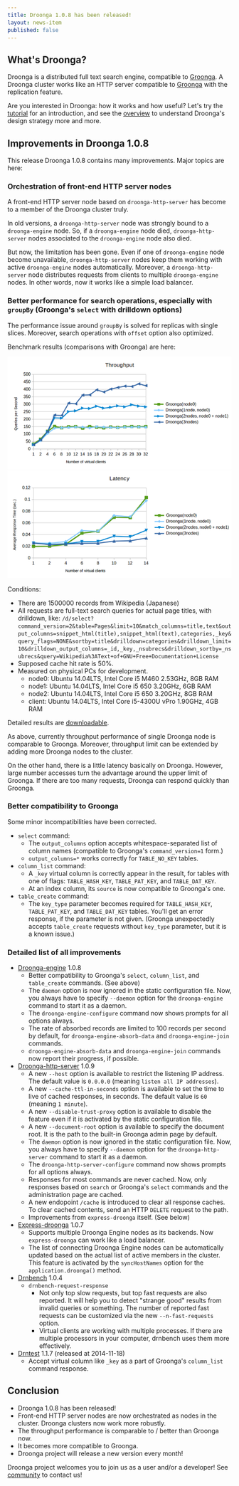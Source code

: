 ```yaml
---
title: Droonga 1.0.8 has been released!
layout: news-item
published: false
---
```


## What's Droonga?

Droonga is a distributed full text search engine, compatible to [Groonga][groonga].
A Droonga cluster works like an HTTP server compatible to [Groonga][groonga] with the replication feature.

Are you interested in Droonga: how it works and how useful?
Let's try the [tutorial][] for an introduction, and see the [overview][] to understand Droonga's design strategy more and more.

## Improvements in Droonga 1.0.8

This release Droonga 1.0.8 contains many improvements.
Major topics are here:

### Orchestration of front-end HTTP server nodes

A front-end HTTP server node based on `droonga-http-server` has become to a member of the Droonga cluster truly.

In old versions, a `droonga-http-server` node was strongly bound to a `droonga-engine` node.
So, if a `droonga-engine` node died, `droonga-http-server` nodes associated to the `droonga-engine` node also died.

But now, the limitation has been gone.
Even if one of `droonga-engine` node become unavailable, `droonga-http-server` nodes keep them working with active `droonga-engine` nodes automatically.
Moreover, a `droonga-http-server` node distributes requests from clients to multiple `droonga-engine` nodes.
In other words, now it works like a simple load balancer.

### Better performance for search operations, especially with `groupBy` (Groonga's `select` with drilldown options)

The performance issue around `groupBy` is solved for replicas with single slices.
Moreover, search operations with `offset` option also optimized.

Benchmark results (comparisons with Groonga) are here:

![A layered graph of throughput](/images/news/2014-11-29-release/throughput.png)
![A layered graph of latency](/images/news/2014-11-29-release/latency.png)

Conditions:

 * There are 1500000 records from Wikipedia (Japanese)
 * All requests are full-text search queries for actual page titles, with drilldown, like:
   `/d/select?command_version=2&table=Pages&limit=10&match_columns=title,text&output_columns=snippet_html(title),snippet_html(text),categories,_key&query_flags=NONE&sortby=title&drilldown=categories&drilldown_limit=10&drilldown_output_columns=_id,_key,_nsubrecs&drilldown_sortby=_nsubrecs&query=Wikipedia%3AText+of+GNU+Free+Documentation+License`
 * Supposed cache hit rate is 50%.
 * Measured on physical PCs for development.
   * node0: Ubuntu 14.04LTS, Intel Core i5 M460 2.53GHz, 8GB RAM
   * node1: Ubuntu 14.04LTS, Intel Core i5 650 3.20GHz, 6GB RAM
   * node2: Ubuntu 14.04LTS, Intel Core i5 650 3.20GHz, 8GB RAM
   * client: Ubuntu 14.04LTS, Intel Core i5-4300U vPro 1.90GHz, 4GB RAM

Detailed results are [downloadable](https://github.com/droonga/presentation-groonga-night-5-droonga-as-groonga-with-replication/tree/master/benchmark).

As above, currently throughput performance of single Droonga node is comparable to Groonga.
Moreover, throughput limit can be extended by adding more Droonga nodes to the cluster.

On the other hand, there is a little latency basically on Droonga.
However, large number accesses turn the advantage around the upper limit of Groonga.
If there are too many requests, Droonga can respond quickly than Groonga.

### Better compatibility to Groonga

Some minor incompatibilities have been corrected.

 * `select` command:
   * The `output_columns` option accepts whitespace-separated list of column names (compatible to Groonga's `command_version=1` form.)
   * `output_columns=*` works correctly for `TABLE_NO_KEY` tables.
 * `column_list` command:
   * A `_key` virtual column is correctly appear in the result, for tables with one of flags: `TABLE_HASH_KEY`, `TABLE_PAT_KEY`, and `TABLE_DAT_KEY`.
   * At an index column, its `source` is now compatible to Groonga's one.
 * `table_create` command:
   * The `key_type` parameter becomes required for `TABLE_HASH_KEY`, `TABLE_PAT_KEY`, and `TABLE_DAT_KEY` tables.
     You'll get an error response, if the parameter is not given.
     (Groonga unexpectedly accepts `table_create` requests without `key_type` parameter, but it is a known issue.)

### Detailed list of all improvements

 * [Droonga-engine][droonga-engine] 1.0.8
   * Better compatibility to Groonga's `select`, `column_list`, and `table_create` commands.
     (See above)
   * The `daemon` option is now ignored in the static configuration file.
     Now, you always have to specify `--daemon` option for the `droonga-engine` command
     to start it as a daemon.
   * The `droonga-engine-configure` command now shows prompts for all options always.
   * The rate of absorbed records are limited to 100 records per second by default, for `droonga-engine-absorb-data` and `droonga-engine-join` commands.
   * `droonga-engine-absorb-data` and `droonga-engine-join` commands now report their progress, if possible.
 * [Droonga-http-server][droonga-http-server] 1.0.9
   * A new `--host` option is available to restrict the listening IP address.
     The default value is `0.0.0.0` (meaning `listen all IP addresses`).
   * A new `--cache-ttl-in-seconds` option is available to set the time to live of cached responses, in seconds.
     The default value is `60` (meaning `1 minute`).
   * A new `--disable-trust-proxy` option is available to disable the feature
     even if it is activated by the static configuration file.
   * A new `--document-root` option is available to specify the document root.
     It is the path to the built-in Groonga admin page by default.
   * The `daemon` option is now ignored in the static configuration file.
     Now, you always have to specify `--daemon` option for the `droonga-http-server` command
     to start it as a daemon.
   * The `droonga-http-server-configure` command now shows prompts for all options always.
   * Responses for most commands are never cached.
     Now, only responses based on `search` or Groonga's `select` commands and the administration page are cached.
   * A new endopoint `/cache` is introduced to clear all response caches.
     To clear cached contents, send an HTTP `DELETE` request to the path.
   * Improvements from `express-droonga` itself.
     (See below)
 * [Express-droonga][express-droonga] 1.0.7
   * Supports multiple Droonga Engine nodes as its backends.
     Now `express-droonga` can work like a load balancer.
   * The list of connecting Droonga Engine nodes can be automatically updated
     based on the actual list of active members in the cluster.
     This feature is activated by the `syncHostNames` option for the `application.droonga()` method.
 * [Drnbench][drnbench] 1.0.4
   * `drnbench-request-response`
     * Not only top slow requests, but top fast requests are also reported.
       It will help you to detect "strange good" results from invalid queries or something.
       The number of reported fast requests can be customized via the new `--n-fast-requests` option.
     * Virtual clients are working with multiple processes.
       If there are multiple processors in your computer, drnbench uses them more effectively.
 * [Drntest][drntest] 1.1.7 (released at 2014-11-18)
   * Accept virtual column like `_key` as a part of Groonga's `column_list` command response.

## Conclusion

 * Droonga 1.0.8 has been released!
 * Front-end HTTP server nodes are now orchestrated as nodes in the cluster.
   Droonga clusters now work more robustly.
 * The throughput performance is comparable to / better than Groonga now.
 * It becomes more compatible to Groonga.
 * Droonga project will release a new version every month!

Droonga project welcomes you to join us as a user and/or a developer! See [community][] to contact us!

  [community]: /community/
  [overview]: /overview/
  [tutorial]: /tutorial/groonga/
  [groonga]: http://groonga.org/
  [droonga-engine]: https://github.com/droonga/droonga-engine
  [droonga-http-server]: https://github.com/droonga/droonga-http-server
  [express-droonga]: https://github.com/droonga/express-droonga
  [drntest]: https://github.com/droonga/drntest
  [drnbench]: https://github.com/droonga/drnbench
